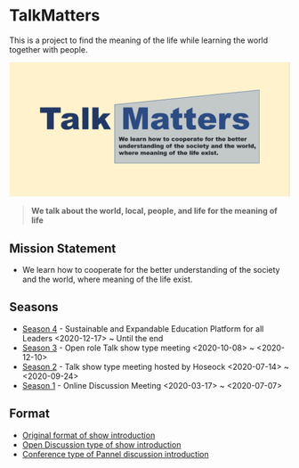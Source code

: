 # TalkMatters
This is a project to find the meaning of the life while learning the world together with people.

![picture 1](images/3ebf1a5adc2dba04cad5874da10da6fe82429739d159f753082665832c512dcd.png)  


> **We talk about the world, local, people, and life for the meaning of life**

## Mission Statement
* We learn how to cooperate for the better understanding of the society and the world, where meaning of the life exist.

## Seasons
* [Season 4](./Season4/README.md) - Sustainable and Expandable Education Platform for all Leaders <2020-12-17> ~ Until the end
* [Season 3](https://github.com/seock04/Uncertainty-Handler/wiki/Talk-matters-Season3) - Open role Talk show type meeting <2020-10-08> ~ <2020-12-10>
* [Season 2](https://github.com/seock04/Uncertainty-Handler/wiki/Talk-matters-Season2) - Talk show type meeting hosted by Hoseock <2020-07-14> ~ <2020-09-24>
* [Season 1](https://github.com/seock04/Uncertainty-Handler/wiki/Pathway-Level-4---Manage-Online-Meetings---Talk-matters-Season-1) - Online Discussion Meeting <2020-03-17> ~ <2020-07-07>


## Format
* [Original format of show introduction](https://github.com/seock04/TalkMatters/blob/main/TalkMatters_Original_Format.md)
* [Open Discussion type of show introduction](./TalkMatters_Open_Discussion_format.md)
* [Conference type of Pannel discussion introduction](./TalkMatters_Panel_Discussion_format.md)


